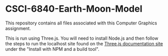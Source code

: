 # CSCI-6840-Earth-Moon-Model

This repository contains all files associated with this Computer Graphics assignment.

This is run using Three.js. You will need to install Node.js and then follow the steps to run the localhost site found on the [Three.js documentation site](https://threejs.org/manual/#en/installation) under the "Install with NPM and a build tool".
